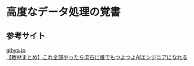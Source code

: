 # 高度なデータ処理の覚書

## 参考サイト

[gihyo.jp](https://gihyo.jp/)  
[【教材まとめ】これ全部やったら流石に誰でもつよつよAIエンジニアになれる](https://qiita.com/eureka-ai/items/6c55e3b6d9617ae58afa)